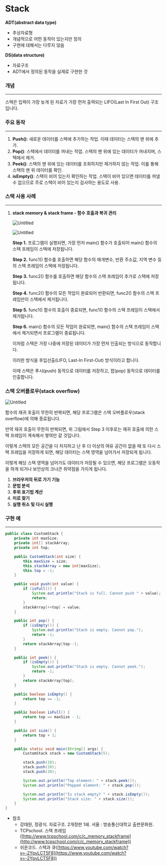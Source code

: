 # Stack

**ADT(abstract data type)**

- 추상자료형
- 개념적으로 어떤 동작이 있는지만 정의
- 구현에 대해서는 다루지 않음

**DS(data structure)**

- 자료구조
- ADT에서 정의된 동작을 실제로 구현한 것

### 개념

---

스택은 입력이 가장 늦게 된 자료가 가장 먼저 출력되는 LIFO(Last In First Out) 구조입니다. 

### 주요 동작

---

1. **Push()**: 새로운 데이터를 스택에 추가하는 작업. 이때 데이터는 스택의 맨 위에 추가.
2. **Pop()**: 스택에서 데이터를 꺼내는 작업. 스택의 맨 위에 있는 데이터가 꺼내지며, 스택에서 제거. 
3. **Peek()**: 스택의 맨 위에 있는 데이터를 조회하지만 제거하지 않는 작업. 이를 통해 스택의 맨 위 데이터를 확인.
4. **isEmpty()**: 스택이 비어 있는지 확인하는 작업. 스택이 비어 있으면 데이터를 꺼낼 수 없으므로 주로 스택이 비어 있는지 검사하는 용도로 사용.

### 스택 사용 사례

---

1. **stack memory & stack frame - 함수 호출과 복귀 관리**
    
    ![Untitled](https://github.com/limjoohyun2030/CS-study/blob/main/%EC%9E%90%EB%A3%8C%EA%B5%AC%EC%A1%B0/Stack/Untitled.png?raw=true)
    
    ![Untitled](https://github.com/limjoohyun2030/CS-study/blob/main/%EC%9E%90%EB%A3%8C%EA%B5%AC%EC%A1%B0/Stack/Untitled%201.png?raw=true)
    
    **Step 1.** 프로그램이 실행되면, 가장 먼저 main() 함수가 호출되어 main() 함수의 스택 프레임이 스택에 저장됩니다.
    
    **Step 2.** func1() 함수를 호출하면 해당 함수의 매개변수, 반환 주소값, 지역 변수 등의 스택 프레임이 스택에 저장됩니다.
    
    **Step 3.** func2() 함수를 호출하면 해당 함수의 스택 프레임이 추가로 스택에 저장됩니다.
    
    **Step 4.** func2() 함수의 모든 작업이 완료되어 반환되면, func2() 함수의 스택 프레임만이 스택에서 제거됩니다.
    
    **Step 5.** func1() 함수의 호출이 종료되면, func1() 함수의 스택 프레임이 스택에서 제거됩니다.
    
    **Step 6.** main() 함수의 모든 작업이 완료되면, main() 함수의 스택 프레임이 스택에서 제거되면서 프로그램이 종료됩니다.
    
    이처럼 스택은 가장 나중에 저장된 데이터가 가장 먼저 인출되는 방식으로 동작합니다.
    
    이러한 방식을 후입선출(LIFO, Last-In First-Out) 방식이라고 합니다.
    
    이때 스택은 푸시(push) 동작으로 데이터를 저장하고, 팝(pop) 동작으로 데이터를 인출합니다.
    

### 스택 오버플로우(stack overflow)

![Untitled](https://github.com/limjoohyun2030/CS-study/blob/main/%EC%9E%90%EB%A3%8C%EA%B5%AC%EC%A1%B0/Stack/Untitled%202.png?raw=true)

함수의 재귀 호출이 무한히 반복되면, 해당 프로그램은 스택 오버플로우(stack overflow)에 의해 종료됩니다.

만약 재귀 호출이 무한히 반복되면, 위 그림에서 Step 3 이후로는 재귀 호출에 의한 스택 프레임이 계속해서 쌓여만 갈 것입니다.

이렇게 스택의 모든 공간을 다 차지하고 난 후 더 이상의 여유 공간이 없을 때 또 다시 스택 프레임을 저장하게 되면, 해당 데이터는 스택 영역을 넘어가서 저장되게 됩니다.

이렇게 해당 스택 영역을 넘어가도 데이터가 저장될 수 있으면, 해당 프로그램은 오동작을 하게 되거나 보안상의 크나큰 취약점을 가지게 됩니다.

1. **브라우저의 뒤로 가기 기능**
2. **문법 분석**
3. **후위 표기법 계산**
4. **미로 찾기**
5. **실행 취소 및 다시 실행**

### 구현 예

---

```java
public class CustomStack {
    private int maxSize;
    private int[] stackArray;
    private int top;

    public CustomStack(int size) {
        this.maxSize = size;
        this.stackArray = new int[maxSize];
        this.top = -1;
    }

    public void push(int value) {
        if (isFull()) {
            System.out.println("Stack is full. Cannot push " + value);
            return;
        }
        stackArray[++top] = value;
    }

    public int pop() {
        if (isEmpty()) {
            System.out.println("Stack is empty. Cannot pop.");
            return -1;
        }
        return stackArray[top--];
    }

    public int peek() {
        if (isEmpty()) {
            System.out.println("Stack is empty. Cannot peek.");
            return -1;
        }
        return stackArray[top];
    }

    public boolean isEmpty() {
        return top == -1;
    }

    public boolean isFull() {
        return top == maxSize - 1;
    }

    public int size() {
        return top + 1;
    }

    public static void main(String[] args) {
        CustomStack stack = new CustomStack(5);

        stack.push(10);
        stack.push(20);
        stack.push(30);

        System.out.println("Top element: " + stack.peek());
        System.out.println("Popped element: " + stack.pop());

        System.out.println("Is stack empty? " + stack.isEmpty());
        System.out.println("Stack size: " + stack.size());
    }
}
```

- 참조
    - 강태원, 정광식. 자료구조. 2개정판 1쇄. 서울 : 방송통신대학교 출판문화원.
    - TCPschool. 스택 프레임([http://www.tcpschool.com/c/c_memory_stackframe](http://www.tcpschool.com/c/c_memory_stackframe))
    - 쉬운코드. 스택과 큐([https://www.youtube.com/watch?v=-2YpvLCT5F8](https://www.youtube.com/watch?v=-2YpvLCT5F8))
